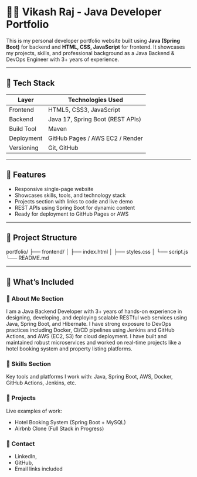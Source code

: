 # 🧑‍💻 Vikash Raj - Java Developer Portfolio

This is my personal developer portfolio website built using **Java (Spring Boot)** for backend and **HTML, CSS, JavaScript** for frontend. It showcases my projects, skills, and professional background as a Java Backend & DevOps Engineer with 3+ years of experience.

---

## 📌 Tech Stack

| Layer       | Technologies Used                       |
|-------------|------------------------------------------|
| Frontend    | HTML5, CSS3, JavaScript                  |
| Backend     | Java 17, Spring Boot (REST APIs)         |
| Build Tool  | Maven                                    |
| Deployment  | GitHub Pages / AWS EC2 / Render          |
| Versioning  | Git, GitHub                              |

---

## 🚀 Features

- Responsive single-page website
- Showcases skills, tools, and technology stack
- Projects section with links to code and live demo
- REST APIs using Spring Boot for dynamic content
- Ready for deployment to GitHub Pages or AWS

---

## 📂 Project Structure

portfolio/
├── frontend/
│ ├── index.html
│ ├── styles.css
│ └── script.js
└── README.md

---

## 💼 What’s Included

### 🔹 About Me Section
I am a Java Backend Developer with 3+ years of hands-on experience in designing, developing, and deploying scalable RESTful web services using Java, Spring Boot, and Hibernate. I have strong exposure to DevOps practices including Docker, CI/CD pipelines using Jenkins and GitHub Actions, and AWS (EC2, S3) for cloud deployment. I have built and maintained robust microservices and worked on real-time projects like a hotel booking system and property listing platforms.

### 🔹 Skills Section
Key tools and platforms I work with: Java, Spring Boot, AWS, Docker, GitHub Actions, Jenkins, etc.

### 🔹 Projects
Live examples of work:
- Hotel Booking System (Spring Boot + MySQL)
- Airbnb Clone (Full Stack in Progress)

### 🔹 Contact
- LinkedIn,
- GitHub,
- Email links included

